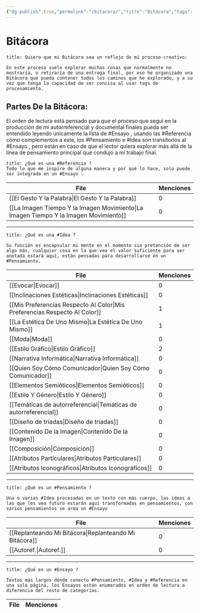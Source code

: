 ```yaml
---
{"dg-publish":true,"permalink":"/bitacora/","title":"Bitácora","tags":["Referencia","Idea","Pensamiento","Ensayo"],"created":"2023-04-21T15:36:09.876-05:00","updated":"2023-05-01T22:21:59.646-05:00"}
---
```



# Bitácora

```ad-seealso
title: Quiero que mi Bitácora sea un reflejo de mi proceso creativo:

En este proceso suelo explorar muchas cosas que normalmente no mostraría, o retiraría de una entrega final, por eso he organizado una Bitácora que pueda contener todos los caminos que he explorado, y a su vez que tenga la capacidad de ser concisa al usar tags de procesamiento.
```

## Partes De la Bitácora:

El orden de lectura está pensado para que el proceso que seguí en la producción de mi autorreferencial y documental finales pueda ser entendido leyendo únicamente la lista de #Ensayo , usando las #Referencia cómo complementos a este, los #Pensamiento e #Idea son transitorios al #Ensayo , pero están en caso de que el lector quiera explorar más allá de la línea de pensamiento principal que condujo a mi trabajo final. 

```ad-example
title: ¿Qué es una #Referencia ?
Todo lo que me inspire de alguna manera y por qué lo hace, solo puede ser integrado en un #Ensayo .

```

| File                                                                                    | Menciones |
| --------------------------------------------------------------------------------------- | --------- |
| [[El Gesto Y la Palabra\|El Gesto Y la Palabra]]                                     | 0         |
| [[La Imagen Tiempo Y la Imagen Movimiento\|La Imagen Tiempo Y la Imagen Movimiento]] | 0         |


- - -

```ad-abstract
title: ¿Qué es una #Idea ?

Su función es encapsular mi mente en el momento sin pretención de ser algo más, cualquier cosa en la que vea el valor suficiente para ser anotada estará aquí, están pensadas para desarrollarse en un #Pensamiento.
```

| File                                                                          | Menciones |
| ----------------------------------------------------------------------------- | --------- |
| [[Evocar\|Evocar]]                                                         | 0         |
| [[Inclinaciones Estéticas\|Inclinaciones Estéticas]]                       | 0         |
| [[Mis Preferencias Respecto Al Color\|Mis Preferencias Respecto Al Color]] | 1         |
| [[La Estética De Uno Mismo\|La Estética De Uno Mismo]]                     | 1         |
| [[Moda\|Moda]]                                                             | 0         |
| [[Estilo Gráfico\|Estilo Gráfico]]                                         | 2         |
| [[Narrativa Informática\|Narrativa Informática]]                           | 0         |
| [[Quien Soy Cómo Comunicador\|Quien Soy Cómo Comunicador]]                 | 0         |
| [[Elementos Semióticos\|Elementos Semióticos]]                             | 0         |
| [[Estilo Y Género\|Estilo Y Género]]                                       | 0         |
| [[Temáticas de autorreferencial\|Temáticas de autorreferencial]]           | 0         |
| [[Diseño de triadas\|Diseño de triadas]]                                   | 0         |
| [[Contenido De la Imagen\|Contenido De la Imagen]]                         | 0         |
| [[Composición\|Composición]]                                               | 0         |
| [[Atributos Particulares\|Atributos Particulares]]                         | 0         |
| [[Atributos Iconográficos\|Atributos Iconográficos]]                       | 0         |


- - - 

```ad-tip
title: ¿Qué es un #Pensamiento ?

Una o varias #Idea procesadas en un texto con más cuerpo, las ideas a las que les vea futuro estarán aquí transformadas en pensamientos, con varios pensamientos se arma un #Ensayo 
```

| File                                                      | Menciones |
| --------------------------------------------------------- | --------- |
| [[Replanteando Mi Bitácora\|Replanteando Mi Bitácora]] | 0         |
| [[Autoref.\|Autoref.]]                                 | 0         |


- - - 

```ad-done
title: ¿Qué es un #Ensayo ?

Textos más largos dónde conecto #Pensamiento, #Idea y #Referencia en una sola página, los Ensayos están enumerados en orden de lectura a diferencia del resto de categorías.
```

| File | Menciones |
| ---- | --------- |

